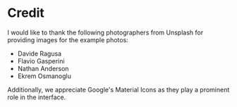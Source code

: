# Credit



I would like to thank the following photographers from Unsplash for providing images for the example photos:

* Davide Ragusa
* Flavio Gasperini
* Nathan Anderson
* Ekrem Osmanoglu

Additionally, we appreciate Google's Material Icons as they play a prominent role in the interface.

